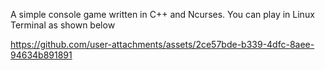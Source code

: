 A simple console game written in C++ and Ncurses. You can play in Linux Terminal as shown below

https://github.com/user-attachments/assets/2ce57bde-b339-4dfc-8aee-94634b891891

